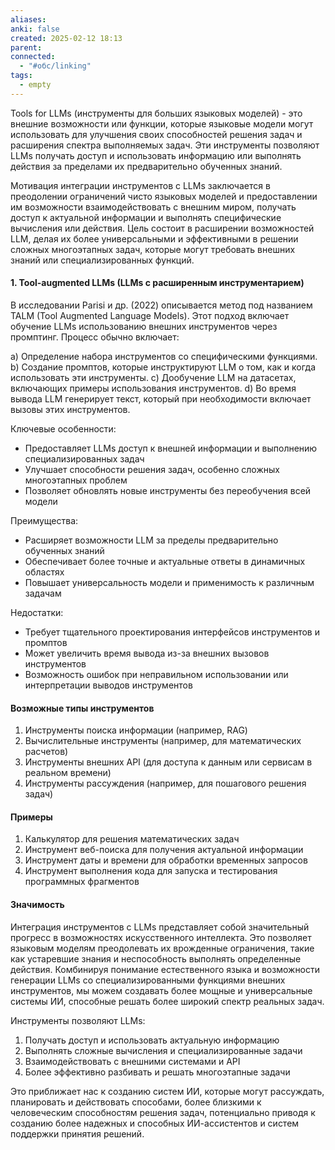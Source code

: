 ```yaml
---
aliases: 
anki: false
created: 2025-02-12 18:13
parent:
connected:
  - "#обс/linking"
tags:
  - empty
---
```


Tools for LLMs (инструменты для больших языковых моделей) - это внешние возможности или функции, которые языковые модели могут использовать для улучшения своих способностей решения задач и расширения спектра выполняемых задач. Эти инструменты позволяют LLMs получать доступ и использовать информацию или выполнять действия за пределами их предварительно обученных знаний.

Мотивация интеграции инструментов с LLMs заключается в преодолении ограничений чисто языковых моделей и предоставлении им возможности взаимодействовать с внешним миром, получать доступ к актуальной информации и выполнять специфические вычисления или действия. Цель состоит в расширении возможностей LLM, делая их более универсальными и эффективными в решении сложных многоэтапных задач, которые могут требовать внешних знаний или специализированных функций.

#### 1. Tool-augmented LLMs (LLMs с расширенным инструментарием)

В исследовании Parisi и др. (2022) описывается метод под названием TALM (Tool Augmented Language Models). Этот подход включает обучение LLMs использованию внешних инструментов через промптинг. Процесс обычно включает:

a) Определение набора инструментов со специфическими функциями.
b) Создание промптов, которые инструктируют LLM о том, как и когда использовать эти инструменты.
c) Дообучение LLM на датасетах, включающих примеры использования инструментов.
d) Во время вывода LLM генерирует текст, который при необходимости включает вызовы этих инструментов.

Ключевые особенности:
- Предоставляет LLMs доступ к внешней информации и выполнению специализированных задач
- Улучшает способности решения задач, особенно сложных многоэтапных проблем
- Позволяет обновлять новые инструменты без переобучения всей модели

Преимущества:
- Расширяет возможности LLM за пределы предварительно обученных знаний
- Обеспечивает более точные и актуальные ответы в динамичных областях
- Повышает универсальность модели и применимость к различным задачам

Недостатки:
- Требует тщательного проектирования интерфейсов инструментов и промптов
- Может увеличить время вывода из-за внешних вызовов инструментов
- Возможность ошибок при неправильном использовании или интерпретации выводов инструментов

#### Возможные типы инструментов
1. Инструменты поиска информации (например, RAG)
2. Вычислительные инструменты (например, для математических расчетов)
3. Инструменты внешних API (для доступа к данным или сервисам в реальном времени)
4. Инструменты рассуждения (например, для пошагового решения задач)

#### Примеры

1. Калькулятор для решения математических задач
2. Инструмент веб-поиска для получения актуальной информации
3. Инструмент даты и времени для обработки временных запросов
4. Инструмент выполнения кода для запуска и тестирования программных фрагментов

#### Значимость

Интеграция инструментов с LLMs представляет собой значительный прогресс в возможностях искусственного интеллекта. Это позволяет языковым моделям преодолевать их врожденные ограничения, такие как устаревшие знания и неспособность выполнять определенные действия. Комбинируя понимание естественного языка и возможности генерации LLMs со специализированными функциями внешних инструментов, мы можем создавать более мощные и универсальные системы ИИ, способные решать более широкий спектр реальных задач.

Инструменты позволяют LLMs:
1. Получать доступ и использовать актуальную информацию
2. Выполнять сложные вычисления и специализированные задачи
3. Взаимодействовать с внешними системами и API
4. Более эффективно разбивать и решать многоэтапные задачи

Это приближает нас к созданию систем ИИ, которые могут рассуждать, планировать и действовать способами, более близкими к человеческим способностям решения задач, потенциально приводя к созданию более надежных и способных ИИ-ассистентов и систем поддержки принятия решений.
